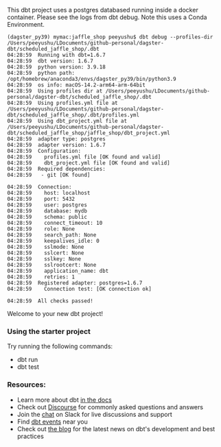 This dbt project uses a postgres databased running inside a docker container.
Please see the logs from dbt debug. Note this uses a Conda Environment.

```
(dagster_py39) mymac:jaffle_shop peeyushu$ dbt debug --profiles-dir /Users/peeyushu/LDocuments/github-personal/dagster-dbt/scheduled_jaffle_shop/.dbt
04:28:59  Running with dbt=1.6.7
04:28:59  dbt version: 1.6.7
04:28:59  python version: 3.9.18
04:28:59  python path: /opt/homebrew/anaconda3/envs/dagster_py39/bin/python3.9
04:28:59  os info: macOS-14.2-arm64-arm-64bit
04:28:59  Using profiles dir at /Users/peeyushu/LDocuments/github-personal/dagster-dbt/scheduled_jaffle_shop/.dbt
04:28:59  Using profiles.yml file at /Users/peeyushu/LDocuments/github-personal/dagster-dbt/scheduled_jaffle_shop/.dbt/profiles.yml
04:28:59  Using dbt_project.yml file at /Users/peeyushu/LDocuments/github-personal/dagster-dbt/scheduled_jaffle_shop/jaffle_shop/dbt_project.yml
04:28:59  adapter type: postgres
04:28:59  adapter version: 1.6.7
04:28:59  Configuration:
04:28:59    profiles.yml file [OK found and valid]
04:28:59    dbt_project.yml file [OK found and valid]
04:28:59  Required dependencies:
04:28:59   - git [OK found]

04:28:59  Connection:
04:28:59    host: localhost
04:28:59    port: 5432
04:28:59    user: postgres
04:28:59    database: mydb
04:28:59    schema: public
04:28:59    connect_timeout: 10
04:28:59    role: None
04:28:59    search_path: None
04:28:59    keepalives_idle: 0
04:28:59    sslmode: None
04:28:59    sslcert: None
04:28:59    sslkey: None
04:28:59    sslrootcert: None
04:28:59    application_name: dbt
04:28:59    retries: 1
04:28:59  Registered adapter: postgres=1.6.7
04:28:59    Connection test: [OK connection ok]

04:28:59  All checks passed!
```

Welcome to your new dbt project!


### Using the starter project

Try running the following commands:
- dbt run
- dbt test


### Resources:
- Learn more about dbt [in the docs](https://docs.getdbt.com/docs/introduction)
- Check out [Discourse](https://discourse.getdbt.com/) for commonly asked questions and answers
- Join the [chat](https://community.getdbt.com/) on Slack for live discussions and support
- Find [dbt events](https://events.getdbt.com) near you
- Check out [the blog](https://blog.getdbt.com/) for the latest news on dbt's development and best practices

